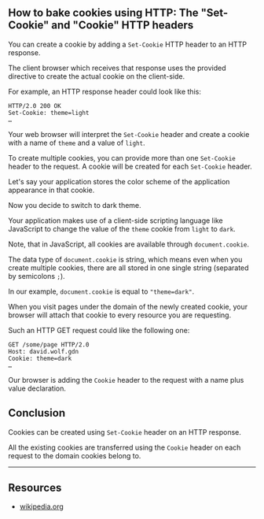 ## How to bake cookies using HTTP: The "Set-Cookie" and "Cookie" HTTP headers

You can create a cookie by adding a `Set-Cookie` HTTP header to an HTTP response.

The client browser which receives that response uses the provided directive to create the actual cookie on the client-side.

For example, an HTTP response header could look like this:

```http
HTTP/2.0 200 OK
Set-Cookie: theme=light
…
```

Your web browser will interpret the `Set-Cookie` header and create a cookie with a  name of `theme` and a value of `light`.

To create multiple cookies, you can provide more than one `Set-Cookie` header to the request. A cookie will be created for each `Set-Cookie` header.

Let's say your application stores the color scheme of the application appearance in that cookie.

Now you decide to switch to dark theme.

Your application makes use of a client-side scripting language like JavaScript to change the value of the `theme` cookie from `light` to `dark`.

Note, that in JavaScript, all cookies are available through `document.cookie`.

The data type of `document.cookie` is string, which means even when you create multiple cookies, there are all stored in one single string (separated by semicolons `;`).

In our example, `document.cookie` is equal to `"theme=dark"`.

When you visit pages under the domain of the newly created cookie, your browser will attach that cookie to every resource you are requesting.

Such an HTTP GET request could like the following one:

```http
GET /some/page HTTP/2.0
Host: david.wolf.gdn
Cookie: theme=dark
…
```

Our browser is adding the `Cookie` header to the request with a name plus value declaration.

## Conclusion
Cookies can be created using `Set-Cookie` header on an HTTP response.

All the existing cookies are transferred using the `Cookie` header on each request to the domain cookies belong to.

---

## Resources

* [wikipedia.org](https://en.wikipedia.org/wiki/HTTP_cookie)